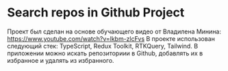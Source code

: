 # Search repos in Github Project

Проект был сделан на основе обучающего видео от Владилена Минина:  https://www.youtube.com/watch?v=lkbm-zlcFvs
В проекте использован следующий стек: TypeScript, Redux Toolkit, RTKQuery, Tailwind.
В приложении можно искать репозиториии в Github, добавлять их в избранное и удалять из избранного.





